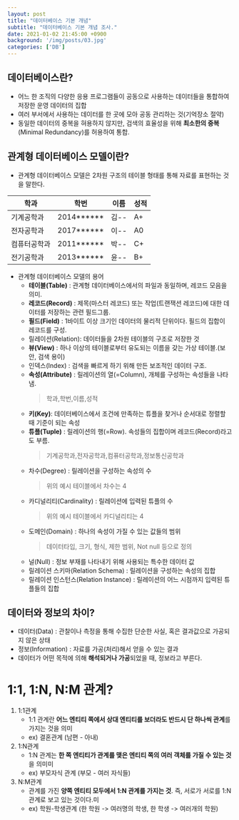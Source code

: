 ```yaml
---
layout: post
title: "데이터베이스 기본 개념"
subtitle: "데이터베이스 기본 개념 조사."
date: 2021-01-02 21:45:00 +0900
background: '/img/posts/03.jpg'
categories: ['DB']
---
```

## 데이터베이스란?
- 어느 한 조직의 다양한 응용 프로그램들이 공동으로 사용하는 데이터들을 통합하여 저장한 운영 데이터의 집합
- 여러 부서에서 사용하는 데이터를 한 곳에 모아 공동 관리하는 것(기억장소 절약)
- 동일한 데이터의 중복을 혀용하지 않지만, 검색의 효율성을 위해 **최소한의 중복**(Minimal Redundancy)를 허용하여 통합.

## 관계형 데이터베이스 모델이란?
- 관계형 데이터베이스 모델은 2차원 구조의 테이블 형태를 통해 자료를 표현하는 것을 말한다. 
  
|학과|학번|이름|성적|
|-|-|-|-|
|기계공학과|2014******|김--|A+|
|전자공학과|2017******|이--|A0|
|컴퓨터공학과|2011******|박--|C+|
|전기공학과|2013******|윤--|B+|
  
- 관계형 데이터베이스 모델의 용어
    - **테이블(Table)** : 관계형 데이터베이스에서의 파일과 동일하며, 레코드 모음을 의미.
    - **레코드(Record)** : 제목(마스터 레코드) 또는 작업(트랜잭션 레코드)에 대한 데이터를 저장하는 관련 필드그룹.
    - **필드(Field)** : 1바이트 이상 크기인 데이터의 물리적 단위이다. 필드의 집합이 레코드를 구성.
    - 릴레이션(Relation): 데이터들을 2차원 테이블의 구조로 저장한 것
    - **뷰(View)** : 하나 이상의 테이블로부터 유도되는 이름을 갖는 가상 테이블.(보안, 검색 용이)
    - 인덱스(Index) : 검색을 빠르게 하기 위해 만든 보조적인 데이터 구조.
    - **속성(Attribute)** : 릴레이션의 열(=Column), 개체를 구성하는 속성들을 나타냄.
        > 학과,학번,이름,성적
    - **키(Key)**: 데이터베이스에서 조건에 만족하는 튜플을 찾거나 순서대로 정렬할 때 기준이 되는 속성
    - **튜플(Tuple)** : 릴레이션의 행(=Row). 속성들의 집합이며 레코드(Record)라고도 부름.
        > 기계공학과,전자공학과,컴퓨터공학과,정보통신공학과
    - 차수(Degree) : 릴레이션을 구성하는 속성의 수
        > 위의 예시 테이블에서 차수는 4
    - 카디널리티(Cardinality) : 릴레이션에 입력된 튜플의 수
        > 위의 예시 테이블에서 카디널리티는 4
    - 도메인(Domain) : 하나의 속성이 가질 수 있는 값들의 범위
        > 데이터타입, 크기, 형식, 제한 범위, Not null 등으로 정의
    - 널(Null) : 정보 부재를 나타내기 위해 사용되는 특수한 데이터 값
    - 릴레이션 스키마(Relation Schema) : 릴레이션을 구성하는 속성의 집합
    - 릴레이션 인스턴스(Relation Instance) : 릴레이션의 어느 시점까지 입력된 튜플들의 집합

## 데이터와 정보의 차이?
- 데이터(Data) : 관찰이나 측정을 통해 수집한 단순한 사실, 혹은 결과값으로 가공되지 않은 상태
- 정보(Information) : 자료를 가공(처리)해서 얻을 수 있는 결과
- 데이터가 어떤 목적에 의해 **해석되거나 가공**되었을 때, 정보라고 부른다.

# 1:1, 1:N, N:M 관계?
1. 1:1관계
    - 1:1 관계란 **어느 엔티티 쪽에서 상대 엔티티를 보더라도 반드시 단 하나씩 관계**를 가지는 것을 의미
    - ex) 결혼관계 (남편 - 아내)
2. 1:N관계
    - 1:N 관계는 **한 쪽 엔티티가 관계를 맺은 엔티티 쪽의 여러 객체를 가질 수 있는 것**을 의미미
    - ex) 부모자식 관계 (부모 - 여러 자식들)
3. N:M관계
    -  관계를 가진 **양쪽 엔티티 모두에서 1:N 관계를 가지는 것**. 즉, 서로가 서로를 1:N관계로 보고 있는 것이다.미
    - ex) 학원-학생관계 (한 학원 -> 여러명의 학생, 한 학생 -> 여러개의 학원)


